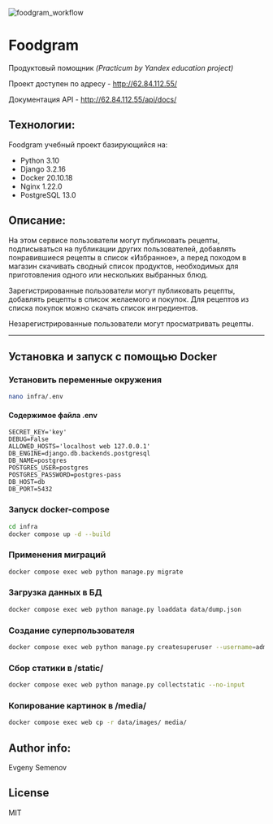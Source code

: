 ![foodgram_workflow](https://github.com/john-neg/foodgram-project-react/actions/workflows/foodgram_workflow.yml/badge.svg)

# Foodgram

Продуктовый помощник _(Practicum by Yandex education project)_

Проект доступен по адресу - http://62.84.112.55/

Документация API - http://62.84.112.55/api/docs/

## Технологии:

Foodgram учебный проект базирующийся на:
- Python 3.10
- Django 3.2.16
- Docker 20.10.18
- Nginx 1.22.0
- PostgreSQL 13.0

## Описание:

На этом сервисе пользователи могут публиковать рецепты, подписываться на публикации других пользователей, добавлять понравившиеся рецепты в список «Избранное», а перед походом в магазин скачивать сводный список продуктов, необходимых для приготовления одного или нескольких выбранных блюд.

Зарегистрированные пользователи могут публиковать рецепты, добавлять рецепты в список желаемого и покупок. Для рецептов из списка покупок можно скачать список ингредиентов.

Незарегистрированные пользователи могут просматривать рецепты.

---

## Установка и запуск с помощью Docker

### Установить переменные окружения

```sh
nano infra/.env
```

#### Содержимое файла .env

```
SECRET_KEY='key'
DEBUG=False
ALLOWED_HOSTS='localhost web 127.0.0.1'
DB_ENGINE=django.db.backends.postgresql
DB_NAME=postgres
POSTGRES_USER=postgres
POSTGRES_PASSWORD=postgres-pass
DB_HOST=db
DB_PORT=5432
```

### Запуск docker-compose

```sh
cd infra
docker compose up -d --build
```

### Применения миграций

```sh
docker compose exec web python manage.py migrate
```

### Загрузка данных в БД

```sh
docker compose exec web python manage.py loaddata data/dump.json

```

### Создание суперпользователя

```sh
docker compose exec web python manage.py createsuperuser --username=admin --email=admin@admin.ru
```

### Сбор статики в /static/

```sh
docker compose exec web python manage.py collectstatic --no-input
```
### Копирование картинок в /media/

```sh
docker compose exec web cp -r data/images/ media/
```

## Author info:
Evgeny Semenov

## License
MIT